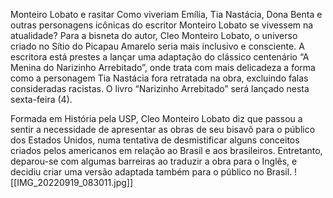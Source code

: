 Monteiro Lobato e rasitar
Como viveriam Emília, Tia Nastácia, Dona Benta e outras personagens icônicas do escritor Monteiro Lobato se vivessem na atualidade? Para a bisneta do autor, Cleo Monteiro Lobato, o universo criado no Sítio do Picapau Amarelo seria mais inclusivo e consciente. A escritora está prestes a lançar uma adaptação do clássico centenário “A Menina do Narizinho Arrebitado”, onde trata com mais delicadeza a forma como a personagem Tia Nastácia fora retratada na obra, excluindo falas consideradas racistas. O livro “Narizinho Arrebitado” será lançado nesta sexta-feira (4). 

Formada em História pela USP, Cleo Monteiro Lobato diz que passou a sentir a necessidade de apresentar as obras de seu bisavô para o público dos Estados Unidos, numa tentativa de desmistificar alguns conceitos criados pelos americanos em relação ao Brasil e aos brasileiros. Entretanto, deparou-se com algumas barreiras ao traduzir a obra para o Inglês, e decidiu criar uma versão adaptada também para o público no Brasil. 
![[IMG_20220919_083011.jpg]]